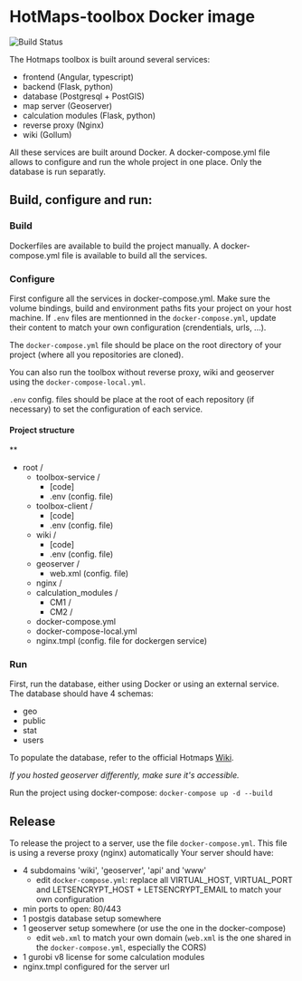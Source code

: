 # HotMaps-toolbox Docker image

![Build Status](https://vlheasilab.hevs.ch/buildStatus/icon?job=Hotmaps-toolbox-service%2Fdevelop)

The Hotmaps toolbox is built around several services:
- frontend (Angular, typescript)
- backend (Flask, python)
- database (Postgresql + PostGIS)
- map server (Geoserver)
- calculation modules (Flask, python)
- reverse proxy (Nginx)
- wiki (Gollum)

All these services are built around Docker.
A docker-compose.yml file allows to configure and run the whole project in one place. Only the database is run separatly.

## Build, configure and run:
### Build
Dockerfiles are available to build the project manually. 
A docker-compose.yml file is available to build all the services.

### Configure

First configure all the services in docker-compose.yml.
Make sure the volume bindings, build and environment paths fits your project on your host machine.
If `.env` files are mentionned in the `docker-compose.yml`, update their content to match your own configuration (crendentials, urls, ...). 

The `docker-compose.yml` file should be place on the root directory of your project (where all you repositories are cloned).

You can also run the toolbox without reverse proxy, wiki and geoserver using the `docker-compose-local.yml`.

`.env` config. files should be place at the root of each repository (if necessary) to set the configuration of each service.

#### Project structure

**

- root /
  - toolbox-service /
    - [code]
    - .env (config. file)
  - toolbox-client /
    - [code]
    - .env (config. file)
  - wiki /
    - [code]
    - .env (config. file)
  - geoserver /
    - web.xml (config. file)
  - nginx / 
  - calculation_modules /
    - CM1 /
    - CM2 /
  - docker-compose.yml
  - docker-compose-local.yml
  - nginx.tmpl (config. file for dockergen service)


### Run

First, run the database, either using Docker or using an external service. The database should have 4 schemas:
- geo
- public
- stat
- users

To populate the database, refer to the official Hotmaps [Wiki](https://wiki.hotmaps.eu/en/Developers#dataset-integration).

*If you hosted geoserver differently, make sure it's accessible.*

Run the project using docker-compose:
`docker-compose up -d --build`

## Release

To release the project to a server, use the file `docker-compose.yml`.
This file is using a reverse proxy (nginx) automatically 
Your server should have: 
- 4 subdomains 'wiki', 'geoserver', 'api' and 'www'
    - edit `docker-compose.yml`: replace all VIRTUAL_HOST, VIRTUAL_PORT and LETSENCRYPT_HOST + LETSENCRYPT_EMAIL to match your own configuration
- min ports to open: 80/443 
- 1 postgis database setup somewhere
- 1 geoserver setup somewhere (or use the one in the docker-compose)
    - edit `web.xml` to match your own domain (`web.xml` is the one shared in the `docker-compose.yml`, especially the CORS)
- 1 gurobi v8 license for some calculation modules
- nginx.tmpl configured for the server url